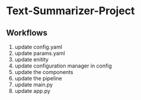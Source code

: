 # Text-Summarizer-Project

## Workflows

1. update config.yaml
2. update params.yaml
3. update enitity
4. update configuration manager in config
5. update the components
6. update the pipeline
7. update main.py
8. update app.py
